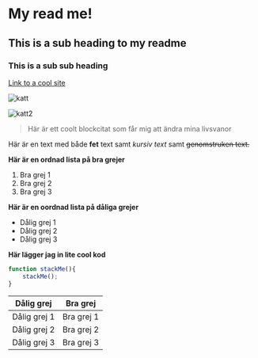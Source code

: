 # My read me!

## This is a sub heading to my readme

### This is a sub sub heading


[Link to a cool site](http://commitlogsfromlastnight.com)

![katt](http://uploads.unitedinfluencers.se/uploads/sites/2/2013/04/cat1.jpg)

![katt2](https://camo.githubusercontent.com/0b25b4e7eff10a7e53bf38a2b1eff0bcc8137d91/687474703a2f2f706c6163656b697474656e2e636f6d2e73332e616d617a6f6e6177732e636f6d2f686f6d65706167652d73616d706c65732f3430382f3238372e6a7067)

> Här är ett coolt blockcitat som får mig att ändra mina livsvanor

Här är en text med både **fet** text samt *kursiv text* samt ~~genomstruken text.~~

**Här är en ordnad lista på bra grejer**

1. Bra grej 1
2. Bra grej 2
3. Bra grej 3

**Här är en oordnad lista på dåliga grejer**

* Dålig grej 1
* Dålig grej 2
* Dålig grej 3
 
**Här lägger jag in lite cool kod**
```javascript
function stackMe(){
    stackMe();
}
```

**Dålig grej** | **Bra grej**
------------ | -------------
Dålig grej 1 | Bra grej 1
Dålig grej 2 | Bra grej 2
Dålig grej 3 | Bra grej 3
